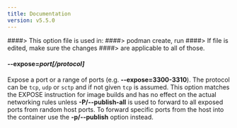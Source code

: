 ```yaml
---
title: Documentation
version: v5.5.0
---
```


####> This option file is used in:
####>   podman create, run
####> If file is edited, make sure the changes
####> are applicable to all of those.
#### **--expose**=*port[/protocol]*

Expose a port or a range of ports (e.g. **--expose=3300-3310**).
The protocol can be `tcp`, `udp` or `sctp` and if not given `tcp` is assumed.
This option matches the EXPOSE instruction for image builds and has no effect on
the actual networking rules unless **-P/--publish-all** is used to forward to all
exposed ports from random host ports. To forward specific ports from the host
into the container use the **-p/--publish** option instead.
